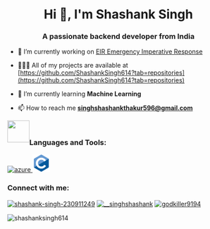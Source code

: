<h1 align="center">Hi 👋, I'm Shashank Singh</h1>
<h3 align="center">A passionate backend developer from India</h3>

- 🔭 I’m currently working on [EIR Emergency Imperative Response](https://github.com/ShashankSingh614/EIR-Emergency-Imperative-Response-)
  
- 🧑🏻‍💻 All of my projects are available at [https://github.com/ShashankSingh614?tab=repositories](https://github.com/ShashankSingh614?tab=repositories)

- 🌱 I’m currently learning **Machine Learning**

- 📫 How to reach me **singhshashankthakur596@gmail.com**

<p float="left">
  <img align="left" width="50" height="50" src="https://octodex.github.com/images/baracktocat.jpg">
  &nbsp;&nbsp;&nbsp;&nbsp;&nbsp;
  <h3 align="left">Languages and Tools:</h3>
  <p align="left">
    <a href="https://azure.microsoft.com/en-in/" target="_blank" rel="noreferrer">
      <img src="https://www.vectorlogo.zone/logos/microsoft_azure/microsoft_azure-icon.svg" alt="azure" width="40" height="40"/>
    </a>
    <a href="https://www.cprogramming.com/" target="_blank" rel="noreferrer">
      <img src="https://raw.githubusercontent.com/devicons/devicon/master/icons/c/c-original.svg" alt="c" width="40" height="40"/>
    </a>
  </p>
</p>

<h3 align="left">Connect with me:</h3>
<p align="left">
<a href="https://linkedin.com/in/shashank-singh-230911249" target="blank"><img align="center" src="https://raw.githubusercontent.com/rahuldkjain/github-profile-readme-generator/master/src/images/icons/Social/linked-in-alt.svg" alt="shashank-singh-230911249" height="30" width="40" /></a>
<a href="https://instagram.com/__singhshashank" target="blank"><img align="center" src="https://raw.githubusercontent.com/rahuldkjain/github-profile-readme-generator/master/src/images/icons/Social/instagram.svg" alt="__singhshashank" height="30" width="40" /></a>
<a href="https://discord.gg/godkiller9194" target="blank"><img align="center" src="https://raw.githubusercontent.com/rahuldkjain/github-profile-readme-generator/master/src/images/icons/Social/discord.svg" alt="godkiller9194" height="30" width="40" /></a>
</p>

<p><img align="center" src="https://github-readme-stats.vercel.app/api/top-langs?username=shashanksingh614&show_icons=true&locale=en&layout=compact" alt="shashanksingh614" /></p>
